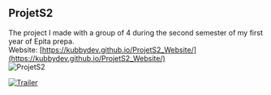 ## ProjetS2

The project I made with a group of 4 during the second semester of my first year of Epita prepa.  
Website: [https://kubbydev.github.io/ProjetS2_Website/](https://kubbydev.github.io/ProjetS2_Website/)  
![ProjetS2](https://i.imgur.com/ZCwHA8k.jpg)

[![Trailer](https://i.ibb.co/P4VkDWJ/https-i-ytimg-com-vi-247w-CE2l-OHI-hqdefault.jpg)](https://www.youtube.com/watch?v=247wCE2lOHI "Trailer")
